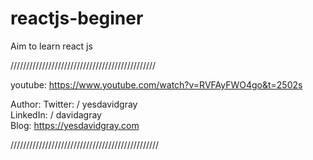 # reactjs-beginer
Aim to learn react js

//////////////////////////////////////////////

youtube: https://www.youtube.com/watch?v=RVFAyFWO4go&t=2502s

Author:
  Twitter:  / yesdavidgray  
  LinkedIn: / davidagray  
  Blog:     https://yesdavidgray.com
  
///////////////////////////////////////////////

